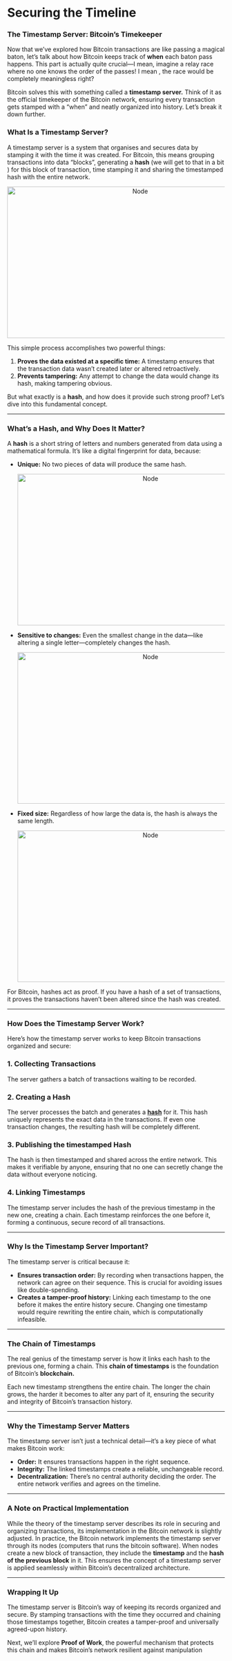 # Securing the Timeline

### The Timestamp Server: Bitcoin’s Timekeeper

Now that we’ve explored how Bitcoin transactions are like passing a magical baton, let’s talk about how Bitcoin keeps track of **when** each baton pass happens. This part is actually quite crucial—I mean, imagine a relay race where no one knows the order of the passes! I mean , the race would be completely meaningless right?

Bitcoin solves this with something called a **timestamp server.** Think of it as the official timekeeper of the Bitcoin network, ensuring every transaction gets stamped with a “when” and neatly organized into history. Let’s break it down further.

### What Is a Timestamp Server?

A timestamp server is a system that organises and secures data by stamping it with the time it was created. For Bitcoin, this means grouping transactions into data “blocks”, generating a **hash** (we will get to that in a bit ) for this block of transaction, time stamping it  and sharing the timestamped hash  with the entire network.

<p align="center">
        <img src="https://raw.githubusercontent.com/The-Web3-Compass/web3-compass-data-repository/refs/heads/main/basecamp/bitcoin-fundementals/images/timestamp-server/timestamp.gif" alt="Node" width="600" height="350" />
    </p>

This simple process accomplishes two powerful things:

1. **Proves the data existed at a specific time:** A timestamp ensures that the transaction data wasn’t created later or altered retroactively.
2. **Prevents tampering:** Any attempt to change the data would change its hash, making tampering obvious.

But what exactly is a **hash**, and how does it provide such strong proof? Let’s dive into this fundamental concept.

---

### What’s a Hash, and Why Does It Matter?

A **hash** is a short string of letters and numbers generated from data using a mathematical formula. It’s like a digital fingerprint for data, because:

- **Unique:** No two pieces of data will produce the same hash.
    
    <p align="center">
        <img src="https://raw.githubusercontent.com/The-Web3-Compass/web3-compass-data-repository/refs/heads/main/basecamp/bitcoin-fundementals/images/timestamp-server/hash.gif" alt="Node" width="600" height="350" />
    </p>
    
- **Sensitive to changes:** Even the smallest change in the data—like altering a single letter—completely changes the hash.
    
    <p align="center">
        <img src="https://raw.githubusercontent.com/The-Web3-Compass/web3-compass-data-repository/refs/heads/main/basecamp/bitcoin-fundementals/images/timestamp-server/changes.gif" alt="Node" width="600" height="350" />
    </p>
    
- **Fixed size:** Regardless of how large the data is, the hash is always the same length.
    
    <p align="center">
        <img src="https://raw.githubusercontent.com/The-Web3-Compass/web3-compass-data-repository/refs/heads/main/basecamp/bitcoin-fundementals/images/timestamp-server/length.gif" alt="Node" width="600" height="350" />
    </p>
    

For Bitcoin, hashes act as proof. If you have a hash of a set of transactions, it proves the transactions haven’t been altered since the hash was created.

---

### How Does the Timestamp Server Work?

Here’s how the timestamp server works to keep Bitcoin transactions organized and secure:

### 1. **Collecting Transactions**

The server gathers a batch of transactions waiting to be recorded.

### 2. **Creating a Hash**

The server processes the batch and generates a [**hash**](https://andersbrownworth.com/blockchain/hash) for it. This hash uniquely represents the exact data in the transactions. If even one transaction changes, the resulting hash will be completely different.

### 3. **Publishing the timestamped Hash**

The hash is then timestamped and shared across the entire network. This makes it verifiable by anyone, ensuring that no one can secretly change the data without everyone noticing.

### 4. **Linking Timestamps**

The timestamp server includes the hash of the previous timestamp in the new one, creating a chain. Each timestamp reinforces the one before it, forming a continuous, secure record of all transactions.

---

### Why Is the Timestamp Server Important?

The timestamp server is critical because it:

- **Ensures transaction order:** By recording when transactions happen, the network can agree on their sequence. This is crucial for avoiding issues like double-spending.
- **Creates a tamper-proof history:** Linking each timestamp to the one before it makes the entire history secure. Changing one timestamp would require rewriting the entire chain, which is computationally infeasible.

---

### The Chain of Timestamps

The real genius of the timestamp server is how it links each hash to the previous one, forming a chain. This **chain of timestamps** is the foundation of Bitcoin’s **blockchain.**

Each new timestamp strengthens the entire chain. The longer the chain grows, the harder it becomes to alter any part of it, ensuring the security and integrity of Bitcoin’s transaction history.

---

### Why the Timestamp Server Matters

The timestamp server isn’t just a technical detail—it’s a key piece of what makes Bitcoin work:

- **Order:** It ensures transactions happen in the right sequence.
- **Integrity:** The linked timestamps create a reliable, unchangeable record.
- **Decentralization:** There’s no central authority deciding the order. The entire network verifies and agrees on the timeline.

---

### A Note on Practical Implementation

While the theory of the timestamp server describes its role in securing and organizing transactions, its implementation in the Bitcoin network is slightly adjusted. In practice, the Bitcoin network implements the timestamp server through its nodes (computers that runs the bitcoin software). When nodes create a new block of transaction, they include the **timestamp** and the **hash of the previous block** in it. This ensures the concept of a timestamp server is applied seamlessly within Bitcoin’s decentralized architecture.

---

### Wrapping It Up

The timestamp server is Bitcoin’s way of keeping its records organized and secure. By stamping transactions with the time they occurred and chaining those timestamps together, Bitcoin creates a tamper-proof and universally agreed-upon history.

Next, we’ll explore **Proof of Work**, the powerful mechanism that protects this chain and makes Bitcoin’s network resilient against manipulation